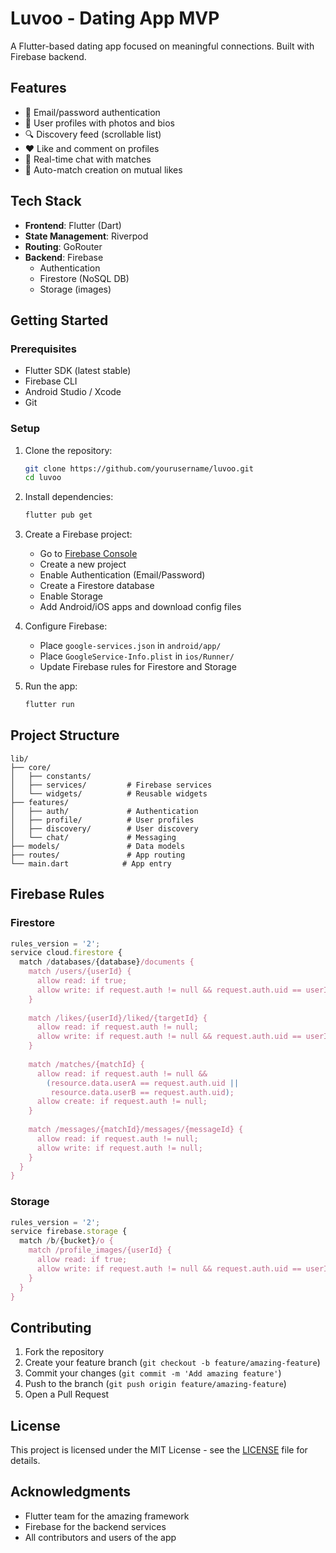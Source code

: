 # Luvoo - Dating App MVP

A Flutter-based dating app focused on meaningful connections. Built with Firebase backend.

## Features

- 🔐 Email/password authentication
- 👤 User profiles with photos and bios
- 🔍 Discovery feed (scrollable list)
- ❤️ Like and comment on profiles
- 💬 Real-time chat with matches
- 🎯 Auto-match creation on mutual likes

## Tech Stack

- **Frontend**: Flutter (Dart)
- **State Management**: Riverpod
- **Routing**: GoRouter
- **Backend**: Firebase
  - Authentication
  - Firestore (NoSQL DB)
  - Storage (images)

## Getting Started

### Prerequisites

- Flutter SDK (latest stable)
- Firebase CLI
- Android Studio / Xcode
- Git

### Setup

1. Clone the repository:
   ```bash
   git clone https://github.com/yourusername/luvoo.git
   cd luvoo
   ```

2. Install dependencies:
   ```bash
   flutter pub get
   ```

3. Create a Firebase project:
   - Go to [Firebase Console](https://console.firebase.google.com)
   - Create a new project
   - Enable Authentication (Email/Password)
   - Create a Firestore database
   - Enable Storage
   - Add Android/iOS apps and download config files

4. Configure Firebase:
   - Place `google-services.json` in `android/app/`
   - Place `GoogleService-Info.plist` in `ios/Runner/`
   - Update Firebase rules for Firestore and Storage

5. Run the app:
   ```bash
   flutter run
   ```

## Project Structure

```
lib/
├── core/
│   ├── constants/
│   ├── services/         # Firebase services
│   └── widgets/          # Reusable widgets
├── features/
│   ├── auth/             # Authentication
│   ├── profile/          # User profiles
│   ├── discovery/        # User discovery
│   └── chat/             # Messaging
├── models/               # Data models
├── routes/               # App routing
└── main.dart            # App entry
```

## Firebase Rules

### Firestore

```javascript
rules_version = '2';
service cloud.firestore {
  match /databases/{database}/documents {
    match /users/{userId} {
      allow read: if true;
      allow write: if request.auth != null && request.auth.uid == userId;
    }
    
    match /likes/{userId}/liked/{targetId} {
      allow read: if request.auth != null;
      allow write: if request.auth != null && request.auth.uid == userId;
    }
    
    match /matches/{matchId} {
      allow read: if request.auth != null && 
        (resource.data.userA == request.auth.uid || 
         resource.data.userB == request.auth.uid);
      allow create: if request.auth != null;
    }
    
    match /messages/{matchId}/messages/{messageId} {
      allow read: if request.auth != null;
      allow write: if request.auth != null;
    }
  }
}
```

### Storage

```javascript
rules_version = '2';
service firebase.storage {
  match /b/{bucket}/o {
    match /profile_images/{userId} {
      allow read: if true;
      allow write: if request.auth != null && request.auth.uid == userId;
    }
  }
}
```

## Contributing

1. Fork the repository
2. Create your feature branch (`git checkout -b feature/amazing-feature`)
3. Commit your changes (`git commit -m 'Add amazing feature'`)
4. Push to the branch (`git push origin feature/amazing-feature`)
5. Open a Pull Request

## License

This project is licensed under the MIT License - see the [LICENSE](LICENSE) file for details.

## Acknowledgments

- Flutter team for the amazing framework
- Firebase for the backend services
- All contributors and users of the app
